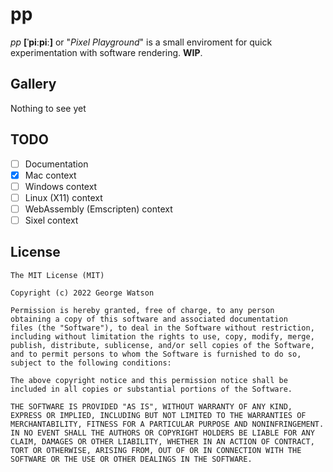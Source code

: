 # pp

_pp_ **[ˈpiːpiː]** or "_Pixel Playground_" is a small enviroment for quick experimentation with software rendering. **WIP**.

## Gallery

Nothing to see yet

## TODO

- [ ] Documentation
- [X] Mac context
- [ ] Windows context
- [ ] Linux (X11) context
- [ ] WebAssembly (Emscripten) context
- [ ] Sixel context

## License
```
The MIT License (MIT)

Copyright (c) 2022 George Watson

Permission is hereby granted, free of charge, to any person
obtaining a copy of this software and associated documentation
files (the "Software"), to deal in the Software without restriction,
including without limitation the rights to use, copy, modify, merge,
publish, distribute, sublicense, and/or sell copies of the Software,
and to permit persons to whom the Software is furnished to do so,
subject to the following conditions:

The above copyright notice and this permission notice shall be
included in all copies or substantial portions of the Software.

THE SOFTWARE IS PROVIDED "AS IS", WITHOUT WARRANTY OF ANY KIND,
EXPRESS OR IMPLIED, INCLUDING BUT NOT LIMITED TO THE WARRANTIES OF
MERCHANTABILITY, FITNESS FOR A PARTICULAR PURPOSE AND NONINFRINGEMENT.
IN NO EVENT SHALL THE AUTHORS OR COPYRIGHT HOLDERS BE LIABLE FOR ANY
CLAIM, DAMAGES OR OTHER LIABILITY, WHETHER IN AN ACTION OF CONTRACT,
TORT OR OTHERWISE, ARISING FROM, OUT OF OR IN CONNECTION WITH THE
SOFTWARE OR THE USE OR OTHER DEALINGS IN THE SOFTWARE.
```
